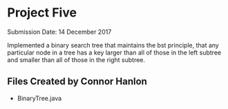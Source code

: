# Project Five

Submission Date: 14 December 2017

Implemented a binary search tree that maintains the bst principle,
that any particular node in a tree has a key larger than all of
those in the left subtree and smaller than all of those in the right
subtree.

## Files Created by Connor Hanlon
  * BinaryTree.java
